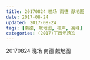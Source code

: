 ```yaml
---
title: 20170824 晚场 南德 献地图
date: 2017-08-24
updated: 2017-08-24
tags: [南德, 献地图, 相声, 高峰] 
categories: (2017)丁酉年场次 
---
```

20170824 晚场 南德 献地图
